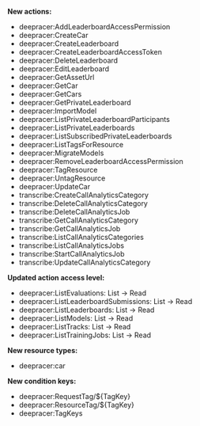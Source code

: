 **New actions:**

- deepracer:AddLeaderboardAccessPermission
- deepracer:CreateCar
- deepracer:CreateLeaderboard
- deepracer:CreateLeaderboardAccessToken
- deepracer:DeleteLeaderboard
- deepracer:EditLeaderboard
- deepracer:GetAssetUrl
- deepracer:GetCar
- deepracer:GetCars
- deepracer:GetPrivateLeaderboard
- deepracer:ImportModel
- deepracer:ListPrivateLeaderboardParticipants
- deepracer:ListPrivateLeaderboards
- deepracer:ListSubscribedPrivateLeaderboards
- deepracer:ListTagsForResource
- deepracer:MigrateModels
- deepracer:RemoveLeaderboardAccessPermission
- deepracer:TagResource
- deepracer:UntagResource
- deepracer:UpdateCar
- transcribe:CreateCallAnalyticsCategory
- transcribe:DeleteCallAnalyticsCategory
- transcribe:DeleteCallAnalyticsJob
- transcribe:GetCallAnalyticsCategory
- transcribe:GetCallAnalyticsJob
- transcribe:ListCallAnalyticsCategories
- transcribe:ListCallAnalyticsJobs
- transcribe:StartCallAnalyticsJob
- transcribe:UpdateCallAnalyticsCategory

**Updated action access level:**

- deepracer:ListEvaluations: List -> Read
- deepracer:ListLeaderboardSubmissions: List -> Read
- deepracer:ListLeaderboards: List -> Read
- deepracer:ListModels: List -> Read
- deepracer:ListTracks: List -> Read
- deepracer:ListTrainingJobs: List -> Read

**New resource types:**

- deepracer:car

**New condition keys:**

- deepracer:RequestTag/${TagKey}
- deepracer:ResourceTag/${TagKey}
- deepracer:TagKeys
